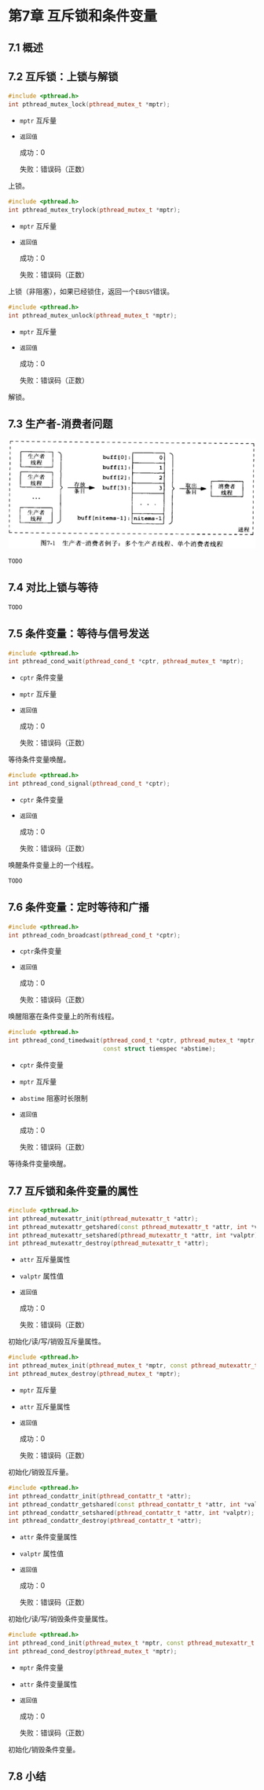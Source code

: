 # 第7章 互斥锁和条件变量



## 7.1 概述



## 7.2 互斥锁：上锁与解锁

```c++
#include <pthread.h>
int pthread_mutex_lock(pthread_mutex_t *mptr);
```

- `mptr` 互斥量

- `返回值`

  成功：0

  失败：错误码（正数）

上锁。

```c++
#include <pthread.h>
int pthread_mutex_trylock(pthread_mutex_t *mptr);
```

- `mptr` 互斥量

- `返回值`

  成功：0

  失败：错误码（正数）

上锁（非阻塞），如果已经锁住，返回一个`EBUSY`错误。

```c++
#include <pthread.h>
int pthread_mutex_unlock(pthread_mutex_t *mptr);
```

- `mptr` 互斥量

- `返回值`

  成功：0

  失败：错误码（正数）

解锁。



## 7.3 生产者-消费者问题

![7_1](res/7_1.png)

```c++
TODO
```



## 7.4 对比上锁与等待

```c++
TODO
```



## 7.5 条件变量：等待与信号发送

```c++
#include <pthread.h>
int pthread_cond_wait(pthread_cond_t *cptr, pthread_mutex_t *mptr);
```

- `cptr` 条件变量

- `mptr` 互斥量

- `返回值`

  成功：0

  失败：错误码（正数）

等待条件变量唤醒。

```c++
#include <pthread.h>
int pthread_cond_signal(pthread_cond_t *cptr);
```

- `cptr` 条件变量

- `返回值`

  成功：0

  失败：错误码（正数）

唤醒条件变量上的一个线程。

```c++
TODO
```



## 7.6 条件变量：定时等待和广播

```c++
#include <pthread.h>
int pthread_codn_broadcast(pthread_cond_t *cptr);
```

- `cptr`条件变量

- `返回值`

  成功：0

  失败：错误码（正数）

唤醒阻塞在条件变量上的所有线程。

```c++
#include <pthread.h>
int pthread_cond_timedwait(pthread_cond_t *cptr, pthread_mutex_t *mptr,
                           const struct tiemspec *abstime);
```

- `cptr` 条件变量

- `mptr` 互斥量

- `abstime` 阻塞时长限制

- `返回值`

  成功：0

  失败：错误码（正数）

等待条件变量唤醒。



## 7.7 互斥锁和条件变量的属性

```c++
#include <pthread.h>
int pthread_mutexattr_init(pthread_mutexattr_t *attr);
int pthread_mutexattr_getshared(const pthread_mutexattr_t *attr, int *valptr);
int pthread_mutexattr_setshared(pthread_mutexattr_t *attr, int *valptr);
int pthread_mutexattr_destroy(pthread_mutexattr_t *attr);
```

- `attr` 互斥量属性

- `valptr` 属性值

- `返回值`

  成功：0

  失败：错误码（正数）

初始化/读/写/销毁互斥量属性。

```c++
#include <pthread.h>
int pthread_mutex_init(pthread_mutex_t *mptr, const pthread_mutexattr_t *attr);
int pthread_mutex_destroy(pthread_mutex_t *mptr);
```

- `mptr` 互斥量

- `attr` 互斥量属性

- `返回值`

  成功：0

  失败：错误码（正数）

初始化/销毁互斥量。

```c++
#include <pthread.h>
int pthread_condattr_init(pthread_contattr_t *attr);
int pthread_condattr_getshared(const pthread_contattr_t *attr, int *valptr);
int pthread_condattr_setshared(pthread_contattr_t *attr, int *valptr);
int pthread_condattr_destroy(pthread_contattr_t *attr);
```

- `attr` 条件变量属性

- `valptr` 属性值

- `返回值`

  成功：0

  失败：错误码（正数）

初始化/读/写/销毁条件变量属性。

```c++
#include <pthread.h>
int pthread_cond_init(pthread_mutex_t *mptr, const pthread_mutexattr_t *attr);
int pthread_cond_destroy(pthread_mutex_t *mptr);
```

- `mptr` 条件变量

- `attr` 条件变量属性

- `返回值`

  成功：0

  失败：错误码（正数）

初始化/销毁条件变量。



## 7.8 小结

